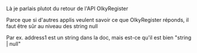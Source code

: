 Là je parlais plutot du retour de l'API OlkyRegister

Parce que si d'autres applis veulent savoir ce que OlkyRegister réponds, il faut être sûr au niveau des string null

Par ex. address1 est un string dans la doc, mais est-ce qu'il est bien "string | null"
